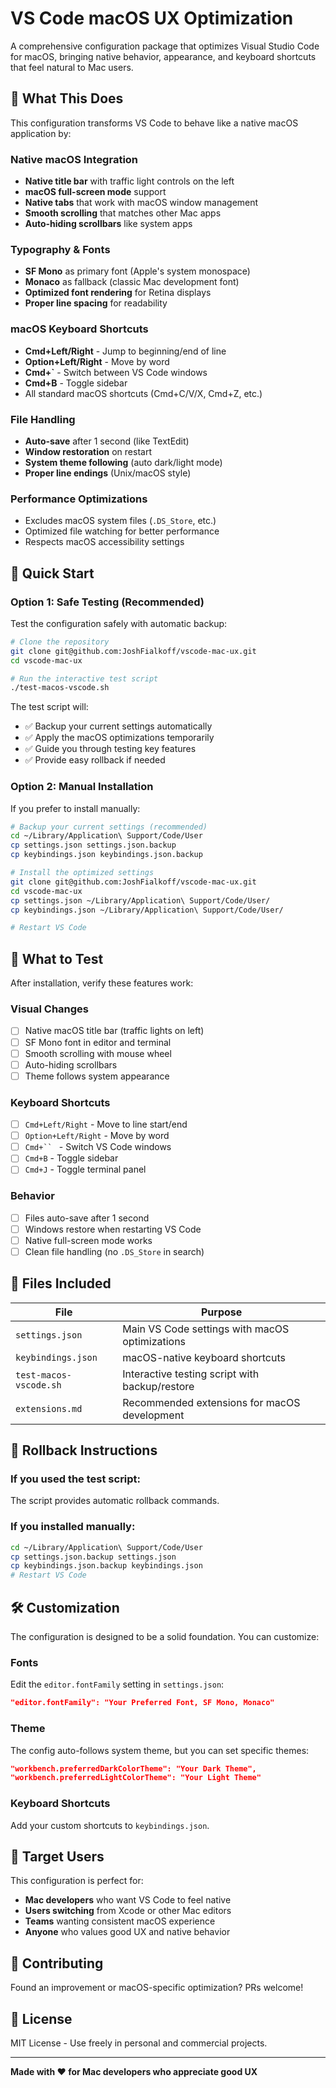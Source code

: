 # VS Code macOS UX Optimization

A comprehensive configuration package that optimizes Visual Studio Code for macOS, bringing native behavior, appearance, and keyboard shortcuts that feel natural to Mac users.

## 🍎 What This Does

This configuration transforms VS Code to behave like a native macOS application by:

### **Native macOS Integration**
- **Native title bar** with traffic light controls on the left
- **macOS full-screen mode** support
- **Native tabs** that work with macOS window management
- **Smooth scrolling** that matches other Mac apps
- **Auto-hiding scrollbars** like system apps

### **Typography & Fonts**
- **SF Mono** as primary font (Apple's system monospace)
- **Monaco** as fallback (classic Mac development font)
- **Optimized font rendering** for Retina displays
- **Proper line spacing** for readability

### **macOS Keyboard Shortcuts**
- **Cmd+Left/Right** - Jump to beginning/end of line
- **Option+Left/Right** - Move by word
- **Cmd+`** - Switch between VS Code windows
- **Cmd+B** - Toggle sidebar
- All standard macOS shortcuts (Cmd+C/V/X, Cmd+Z, etc.)

### **File Handling**
- **Auto-save** after 1 second (like TextEdit)
- **Window restoration** on restart
- **System theme following** (auto dark/light mode)
- **Proper line endings** (Unix/macOS style)

### **Performance Optimizations**
- Excludes macOS system files (`.DS_Store`, etc.)
- Optimized file watching for better performance
- Respects macOS accessibility settings

## 🚀 Quick Start

### **Option 1: Safe Testing (Recommended)**

Test the configuration safely with automatic backup:

```bash
# Clone the repository
git clone git@github.com:JoshFialkoff/vscode-mac-ux.git
cd vscode-mac-ux

# Run the interactive test script
./test-macos-vscode.sh
```

The test script will:
- ✅ Backup your current settings automatically
- ✅ Apply the macOS optimizations temporarily
- ✅ Guide you through testing key features
- ✅ Provide easy rollback if needed

### **Option 2: Manual Installation**

If you prefer to install manually:

```bash
# Backup your current settings (recommended)
cd ~/Library/Application\ Support/Code/User
cp settings.json settings.json.backup
cp keybindings.json keybindings.json.backup

# Install the optimized settings
git clone git@github.com:JoshFialkoff/vscode-mac-ux.git
cd vscode-mac-ux
cp settings.json ~/Library/Application\ Support/Code/User/
cp keybindings.json ~/Library/Application\ Support/Code/User/

# Restart VS Code
```

## 🧪 What to Test

After installation, verify these features work:

### **Visual Changes**
- [ ] Native macOS title bar (traffic lights on left)
- [ ] SF Mono font in editor and terminal
- [ ] Smooth scrolling with mouse wheel
- [ ] Auto-hiding scrollbars
- [ ] Theme follows system appearance

### **Keyboard Shortcuts**
- [ ] `Cmd+Left/Right` - Move to line start/end
- [ ] `Option+Left/Right` - Move by word
- [ ] `Cmd+`` ` - Switch VS Code windows
- [ ] `Cmd+B` - Toggle sidebar
- [ ] `Cmd+J` - Toggle terminal panel

### **Behavior**
- [ ] Files auto-save after 1 second
- [ ] Windows restore when restarting VS Code
- [ ] Native full-screen mode works
- [ ] Clean file handling (no `.DS_Store` in search)

## 📁 Files Included

| File | Purpose |
|------|---------|
| `settings.json` | Main VS Code settings with macOS optimizations |
| `keybindings.json` | macOS-native keyboard shortcuts |
| `test-macos-vscode.sh` | Interactive testing script with backup/restore |
| `extensions.md` | Recommended extensions for macOS development |

## 🔄 Rollback Instructions

### **If you used the test script:**
The script provides automatic rollback commands.

### **If you installed manually:**
```bash
cd ~/Library/Application\ Support/Code/User
cp settings.json.backup settings.json
cp keybindings.json.backup keybindings.json
# Restart VS Code
```

## 🛠 Customization

The configuration is designed to be a solid foundation. You can customize:

### **Fonts**
Edit the `editor.fontFamily` setting in `settings.json`:
```json
"editor.fontFamily": "Your Preferred Font, SF Mono, Monaco"
```

### **Theme**
The config auto-follows system theme, but you can set specific themes:
```json
"workbench.preferredDarkColorTheme": "Your Dark Theme",
"workbench.preferredLightColorTheme": "Your Light Theme"
```

### **Keyboard Shortcuts**
Add your custom shortcuts to `keybindings.json`.

## 🎯 Target Users

This configuration is perfect for:
- **Mac developers** who want VS Code to feel native
- **Users switching** from Xcode or other Mac editors
- **Teams** wanting consistent macOS experience
- **Anyone** who values good UX and native behavior

## 🤝 Contributing

Found an improvement or macOS-specific optimization? PRs welcome!

## 📄 License

MIT License - Use freely in personal and commercial projects.

---

**Made with ❤️ for Mac developers who appreciate good UX**